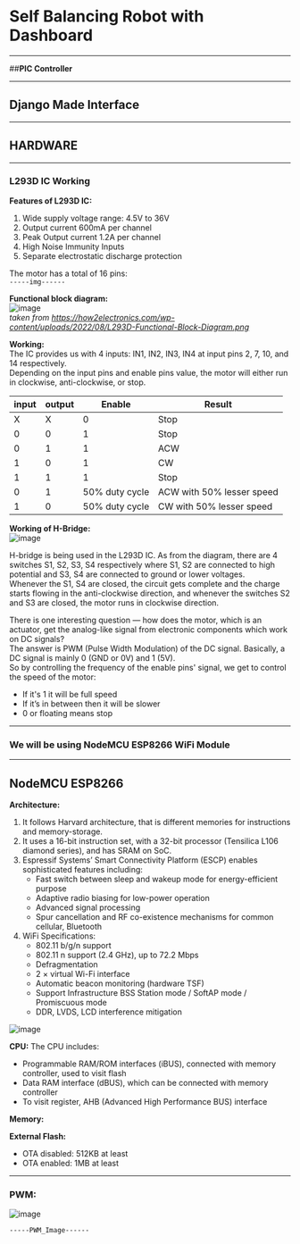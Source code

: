 # **Self Balancing Robot with Dashboard**

---

##**PIC Controller**

---

## **Django Made Interface**

---

## **HARDWARE**

---

### L293D IC Working

**Features of L293D IC:**
1. Wide supply voltage range: 4.5V to 36V  
2. Output current 600mA per channel  
3. Peak Output current 1.2A per channel  
4. High Noise Immunity Inputs  
5. Separate electrostatic discharge protection  

The motor has a total of 16 pins:  
`-----img------`

**Functional block diagram:**  
![image](https://github.com/user-attachments/assets/b8e9ef86-de24-439e-8722-6b04d63b8c3b)  
*taken from https://how2electronics.com/wp-content/uploads/2022/08/L293D-Functional-Block-Diagram.png*

**Working:**  
The IC provides us with 4 inputs: IN1, IN2, IN3, IN4 at input pins 2, 7, 10, and 14 respectively.  
Depending on the input pins and enable pins value, the motor will either run in clockwise, anti-clockwise, or stop.

| input  | output | Enable          | Result                    |
|--------|--------|------------------|----------------------------|
| X      | X      | 0                | Stop                      |
| 0      | 0      | 1                | Stop                      |
| 0      | 1      | 1                | ACW                       |
| 1      | 0      | 1                | CW                        |
| 1      | 1      | 1                | Stop                      |
| 0      | 1      | 50% duty cycle   | ACW with 50% lesser speed |
| 1      | 0      | 50% duty cycle   | CW with 50% lesser speed  |

**Working of H-Bridge:**  
![image](https://github.com/user-attachments/assets/159de629-5e75-4fc9-8d3a-2e064e4d9cb3)

H-bridge is being used in the L293D IC. As from the diagram, there are 4 switches S1, S2, S3, S4 respectively where S1, S2 are connected to high potential and S3, S4 are connected to ground or lower voltages.  
Whenever the S1, S4 are closed, the circuit gets complete and the charge starts flowing in the anti-clockwise direction, and whenever the switches S2 and S3 are closed, the motor runs in clockwise direction.

There is one interesting question — how does the motor, which is an actuator, get the analog-like signal from electronic components which work on DC signals?  
The answer is PWM (Pulse Width Modulation) of the DC signal. Basically, a DC signal is mainly 0 (GND or 0V) and 1 (5V).  
So by controlling the frequency of the enable pins' signal, we get to control the speed of the motor:  
- If it's 1 it will be full speed  
- If it’s in between then it will be slower  
- 0 or floating means stop

---

### We will be using NodeMCU ESP8266 WiFi Module

---

## **NodeMCU ESP8266**

**Architecture:**
1. It follows Harvard architecture, that is different memories for instructions and memory-storage.  
2. It uses a 16-bit instruction set, with a 32-bit processor (Tensilica L106 diamond series), and has SRAM on SoC.  
3. Espressif Systems’ Smart Connectivity Platform (ESCP) enables sophisticated features including:
   - Fast switch between sleep and wakeup mode for energy-efficient purpose
   - Adaptive radio biasing for low-power operation
   - Advanced signal processing
   - Spur cancellation and RF co-existence mechanisms for common cellular, Bluetooth  
4. WiFi Specifications:
   - 802.11 b/g/n support
   - 802.11 n support (2.4 GHz), up to 72.2 Mbps
   - Defragmentation
   - 2 × virtual Wi-Fi interface
   - Automatic beacon monitoring (hardware TSF)
   - Support Infrastructure BSS Station mode / SoftAP mode / Promiscuous mode
   - DDR, LVDS, LCD interference mitigation

![image](https://github.com/user-attachments/assets/e38037d2-b084-43f6-83cd-a01f89581375)

**CPU:**
The CPU includes:
- Programmable RAM/ROM interfaces (iBUS), connected with memory controller, used to visit flash  
- Data RAM interface (dBUS), which can be connected with memory controller  
- To visit register, AHB (Advanced High Performance BUS) interface  

**Memory:**

**External Flash:**  
- OTA disabled: 512KB at least  
- OTA enabled: 1MB at least  

---

### **PWM:**

![image](https://github.com/user-attachments/assets/0f652de6-5210-4d99-97c8-fc1d64341844)

`-----PWM_Image------`
